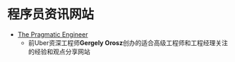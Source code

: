 # 程序员资讯网站
* [The Pragmatic Engineer](https://blog.pragmaticengineer.com/)
  * 前Uber资深工程师**Gergely Orosz**创办的适合高级工程师和工程经理关注的经验和观点分享网站

